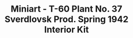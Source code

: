 ---
layout: product
title: "Miniart - T-60 Plant No. 37 Sverdlovsk Prod. Spring 1942 Interior Kit"
price: "TBA" 
desc: "N/A"
img_path: "/assets/img/MI35260.jpg"
brand: "N/A"
available: false
special_offer: false
new: false
soon: false
cat: "010000"
subcat: "010100"
subsubcat: "0N/A"
sifra: "MI35260"
---